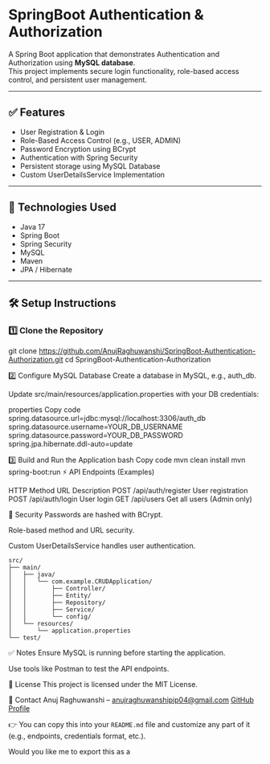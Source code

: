 # SpringBoot Authentication & Authorization

A Spring Boot application that demonstrates Authentication and Authorization using **MySQL database**.  
This project implements secure login functionality, role-based access control, and persistent user management.

---

## ✅ Features

- User Registration & Login
- Role-Based Access Control (e.g., USER, ADMIN)
- Password Encryption using BCrypt
- Authentication with Spring Security
- Persistent storage using MySQL Database
- Custom UserDetailsService Implementation

---

## 🚀 Technologies Used

- Java 17
- Spring Boot
- Spring Security
- MySQL
- Maven
- JPA / Hibernate

---

## 🛠️ Setup Instructions

### 1️⃣ Clone the Repository

git clone https://github.com/AnujRaghuwanshi/SpringBoot-Authentication-Authorization.git
cd SpringBoot-Authentication-Authorization  

2️⃣ Configure MySQL Database
Create a database in MySQL, e.g., auth_db.

Update src/main/resources/application.properties with your DB credentials:

properties
Copy code
spring.datasource.url=jdbc:mysql://localhost:3306/auth_db
spring.datasource.username=YOUR_DB_USERNAME
spring.datasource.password=YOUR_DB_PASSWORD
spring.jpa.hibernate.ddl-auto=update

3️⃣ Build and Run the Application
bash
Copy code
mvn clean install
mvn spring-boot:run
⚡ API Endpoints (Examples)

HTTP Method	URL	Description
POST	/api/auth/register	User registration
POST	/api/auth/login	User login
GET	/api/users	Get all users (Admin only)

🔐 Security
Passwords are hashed with BCrypt.

Role-based method and URL security.

Custom UserDetailsService handles user authentication.
```
src/
├── main/
│   ├── java/
│   │   └── com.example.CRUDApplication/
│   │       ├── Controller/
│   │       ├── Entity/
│   │       ├── Repository/
│   │       ├── Service/
│   │       └── config/
│   └── resources/
│       └── application.properties
└── test/
```

✅ Notes
Ensure MySQL is running before starting the application.

Use tools like Postman to test the API endpoints.

📄 License
This project is licensed under the MIT License.

📧 Contact
Anuj Raghuwanshi – anujraghuwanshipip04@gmail.com
[GitHub Profile](https://github.com/AnujRaghuwanshi)

👉 You can copy this into your `README.md` file and customize any part of it (e.g., endpoints, credentials format, etc.).

Would you like me to export this as a
